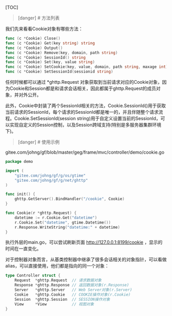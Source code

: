 
[TOC]


>[danger] # 方法列表

我们先来看看Cookie对象有哪些方法：

```go
func (c *Cookie) Close()
func (c *Cookie) Get(key string) string
func (c *Cookie) Output()
func (c *Cookie) Remove(key, domain, path string)
func (c *Cookie) SessionId() string
func (c *Cookie) Set(key, value string)
func (c *Cookie) SetCookie(key, value, domain, path string, maxage int)
func (c *Cookie) SetSessionId(sessionid string)
```
任何时候都可以通过 \*ghttp.Request 对象获取到当前请求对应的Cookie对象，因为Cookie和Session都是和请求会话相关，因此都属于ghttp.Request的成员对象，并对外公开。

此外，Cookie中封装了两个SessionId相关的方法，Cookie.SessionId()用于获取当前请求的SessionId，每个请求的SessionId都是唯一的，并且伴随整个请求流程。Cookie.SetSessionId(session string)用于自定义设置当前的SessionId，可以实现自定义的Session控制，以及Session跨域支持(特别是多服务器集群环境下)。

>[danger] # 使用示例

gitee.com/johng/gf/blob/master/geg/frame/mvc/controller/demo/cookie.go
```go
package demo

import (
    "gitee.com/johng/gf/g/os/gtime"
    "gitee.com/johng/gf/g/net/ghttp"
)

func init() {
    ghttp.GetServer().BindHandler("/cookie", Cookie)
}

func Cookie(r *ghttp.Request) {
    datetime := r.Cookie.Get("datetime")
    r.Cookie.Set("datetime", gtime.Datetime())
    r.Response.WriteString("datetime:" + datetime)
}
```
执行外层的main.go，可以尝试刷新页面 http://127.0.0.1:8199/cookie ，显示的时间在一直变化。


对于控制器对象而言，从基类控制器中继承了很多会话相关的对象指针，可以看做alias，可以直接使用，他们都是指向的同一个对象：
```go
type Controller struct {
    Request  *ghttp.Request  // 请求数据对象
    Response *ghttp.Response // 返回数据对象(r.Response)
    Server   *ghttp.Server   // Web Server对象(r.Server)
    Cookie   *ghttp.Cookie   // COOKIE操作对象(r.Cookie)
    Session  *ghttp.Session  // SESSION操作对象
    View     *View           // 视图对象
}
```
